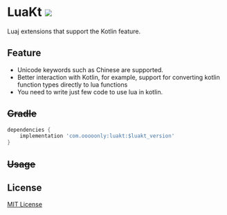 # LuaKt [![](https://www.jitpack.io/v/only52607/luakt.svg)](https://www.jitpack.io/#only52607/luakt)
 Luaj extensions that support the Kotlin feature.
## Feature

- Unicode keywords such as Chinese are supported.
- Better interaction with Kotlin, for example, support for converting kotlin function types directly to lua functions
- You need to write just few code to use lua in kotlin.


## ~~Gradle~~

```gradle
dependencies {
    implementation 'com.ooooonly:luakt:$luakt_version'
}
```

## ~~Usage~~



## License
[MIT License](https://github.com/only52607/luakt/blob/master/LICENSE)